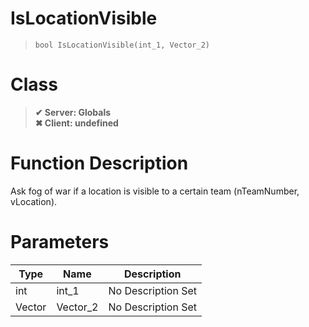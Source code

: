 # IsLocationVisible
> `bool IsLocationVisible(int_1, Vector_2)`
# Class
> __✔ Server: Globals__  
> __✖ Client: undefined__  
# Function Description
Ask fog of war if a location is visible to a certain team (nTeamNumber, vLocation).
# Parameters
Type|Name|Description
--|--|--
int|int_1|No Description Set
Vector|Vector_2|No Description Set
